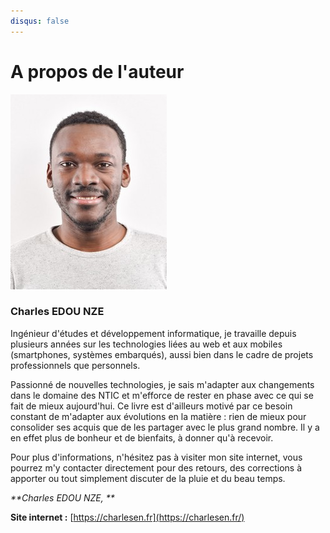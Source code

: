 ```yaml
---
disqus: false
---
```


# A propos de l'auteur

![](/assets/photo_profil_pvx_small.jpg)
### Charles EDOU NZE

Ingénieur d'études et développement informatique, je travaille depuis plusieurs années sur les technologies liées au web et aux mobiles \(smartphones, systèmes embarqués\), aussi bien dans le cadre de projets professionnels que personnels.

Passionné de nouvelles technologies, je sais m'adapter aux changements dans le domaine des NTIC et m'efforce de rester en phase avec ce qui se fait de mieux aujourd'hui. Ce livre est d'ailleurs motivé par ce besoin constant de m'adapter aux évolutions en la matière : rien de mieux pour consolider ses acquis que de les partager avec le plus grand nombre. Il y a en effet plus de bonheur et de bienfaits, à donner qu'à recevoir.

Pour plus d'informations, n'hésitez pas à visiter mon site internet, vous pourrez m'y contacter directement pour des retours, des corrections à apporter ou tout simplement discuter de la pluie et du beau temps.



_**Charles EDOU NZE, **_

**Site internet :** [https://charlesen.fr](https://charlesen.fr/)

